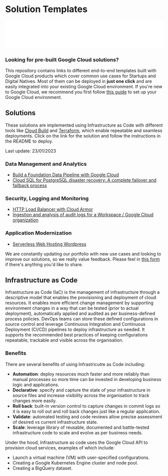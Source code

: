 # Solution Templates

![image](images/reverse_cloud_logo.png)

### Looking for pre-built Google Cloud solutions?
This repository contains links to different end-to-end templates built with Google Cloud products which cover common use cases for Startups and Digital Natives. Most of them can be deployed in **just one click** and are easily integrated into your existing Google Cloud environment. If you're new to Google Cloud, we recommend you first follow [this guide](https://cloud.google.com/docs/enterprise/setup-checklist) to set up your Google Cloud environment. 

## Solutions
These solutions are implemented using Infrastructure as Code with different tools like [Cloud Build](https://cloud.google.com/build) and [Terraform](https://www.terraform.io/), which enable repeatable and seamless deployments. Click on the link for the solution and follow the instructions in the README to deploy.

Last update: 23/01/2023
### Data Management and Analytics
- [Build a Foundation Data Pipeline with Google Cloud](https://goo.gle/c-GCStoBQ)
- [Cloud SQL for PostgreSQL disaster recovery: A complete failover and fallback process](https://goo.gle/c-CloudSQLMR)

### Security, Logging and Monitoring
- [HTTP Load Balancer with Cloud Armor](https://goo.gle/c-LBandArmor)
- [Ingestion and analysis of audit logs for a Workspace / Google Cloud organization](https://goo.gle/c-AuditLogsBQ)

### Application Modernization
- [Serverless Web Hosting Wordpress](https://goo.gle/c-AuditLogsBQ)

We are constantly updating our portfolio with new use cases and looking to improve our solutions, so we really value feedback. Please feel in [this form](https://https://goo.gle/startupTemplateFeedback) if there's anything you'd like to share.

## Infrastructure as Code

Infrastructure as Code (IaC) is the management of infrastructure through a descriptive model that enables the provisioning and deployment of cloud resources. It enables more efficient change management by supporting environment changes in a way that can be tested (prior to actual deployment), automatically applied and audited as per business-defined process policies. DevOps teams can store these defined configurations in source control and leverage Continuous Integration and Continuous Deployment (CI/CD) pipelines to deploy infrastructure as needed. It supports the recommended best practices of keeping configurations repeatable, trackable and visible across the organisation. 

### Benefits
There are several benefits of using Infrastricutre as Code including:
- **Automation**: deploy resources much faster and more reliably than manual processes so more time can be invested in developing business logic and applications. 
- **Declarative**: specify and capture the state of your infrastructure in source files and increase visibility across the organisation to track changes more easily. 
- **Roll back**: built-in version control to capture changes in commit logs so it is easy to roll out and roll back changes just like a regular application.
- **Validate**: automated testing and code reviews allow precise assessment of desired vs current infrastructure state. 
- **Scale**: leverage library of reusable, documented and battle-tested infrastructure code to scale and evolve as per business needs. 


Under the hood, Infrastructure as code uses the Google Cloud API to provision cloud services, examples of which include: 
- Launch a virtual machine (VM) with user-specified configurations.
- Creating a Google Kubernetes Engine cluster and node pool.
- Creating a BigQuery dataset.
